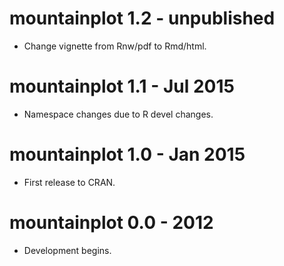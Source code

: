 
# mountainplot 1.2 - unpublished

* Change vignette from Rnw/pdf to Rmd/html.

# mountainplot 1.1 - Jul 2015

* Namespace changes due to R devel changes.

# mountainplot 1.0 - Jan 2015

* First release to CRAN.

# mountainplot 0.0 - 2012

* Development begins.
